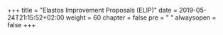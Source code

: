 +++
title = "Elastos Improvement Proposals (ELIP)"
date = 2019-05-24T21:15:52+02:00
weight = 60
chapter = false
pre = "<i class='fa ela-page'></i> "
alwaysopen = false
+++
